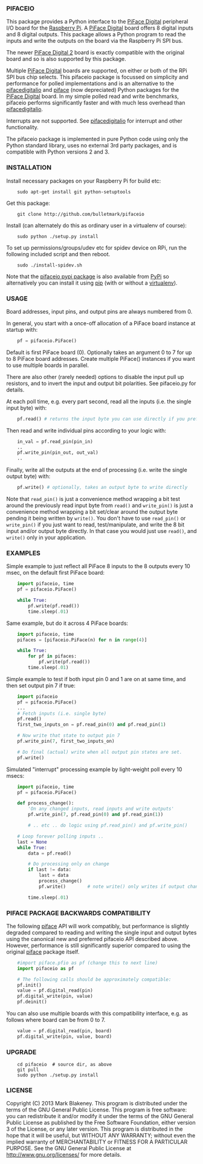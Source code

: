 ### PIFACEIO

This package provides a Python interface to the [PiFace Digital][pifaceboard]
peripheral I/O board for the [Raspberry Pi][rpi].
A [PiFace Digital][pifaceboard] board offers 8 digital inputs and 8
digital outputs. This package allows a Python program to read the inputs
and write the outputs on the board via the Raspberry Pi SPI bus.

The newer [PiFace Digital 2][pifaceboard2] board is exactly compatible
with the original board and so is also supported by this package.

Multiple [PiFace Digital][pifaceboard] boards are supported, on either
or both of the RPi SPI bus chip selects. This pifaceio package is
focussed on simplicity and performance for polled implementations and is
an alternative to the [pifacedigitalio][] and [piface][] (now
depreciated) Python packages for the [PiFace Digital][pifaceboard]
board. In my simple polled read and write benchmarks, pifaceio performs
significantly faster and with much less overhead than
[pifacedigitalio][].

Interrupts are not supported. See [pifacedigitalio][] for interrupt and
other functionality.

The pifaceio package is implemented in pure Python code using only the
Python standard library, uses no external 3rd party packages, and is
compatible with Python versions 2 and 3.

### INSTALLATION

Install necessary packages on your Raspberry Pi for build etc:

```shell
    sudo apt-get install git python-setuptools
```

Get this package:

```shell
    git clone http://github.com/bulletmark/pifaceio
```

Install (can alternately do this as ordinary user in a virtualenv
of course):

```shell
    sudo python ./setup.py install
```

To set up permissions/groups/udev etc for spidev device on RPi, run the
following included script and then reboot.

```shell
    sudo ./install-spidev.sh
```

Note that the [pifaceio pypi package][pifaceio] is also available from
[PyPi][pypi] so alternatively you can install it using [pip][] (with or
without a [virtualenv][]).

### USAGE

Board addresses, input pins, and output pins are always numbered from 0.

In general, you start with a once-off allocation of a PiFace board
instance at startup with:

```python
    pf = pifaceio.PiFace()
```

Default is first PiFace board (0). Optionally takes an argument 0 to 7
for up to 8 PiFace board addresses. Create multiple PiFace() instances
if you want to use multiple boards in parallel.

There are also other (rarely needed) options to disable the input pull
up resistors, and to invert the input and output bit polarities. See
pifaceio.py for details.

At each poll time, e.g. every part second, read all the inputs (i.e. the
single input byte) with:

```python
    pf.read() # returns the input byte you can use directly if you prefer
```

Then read and write individual pins according to your logic with:

```python
    in_val = pf.read_pin(pin_in)
    ..
    pf.write_pin(pin_out, out_val)
    ..
```

Finally, write all the outputs at the end of processing (i.e. write the
single output byte) with:

```python
    pf.write() # optionally, takes an output byte to write directly
```

Note that `read_pin()` is just a convenience method wrapping a bit
test around the previously read input byte from `read()` and
`write_pin()` is just a convenience method wrapping a bit set/clear
around the output byte pending it being written by `write()`. You don't
have to use `read_pin()` or `write_pin()` if you just want to read,
test/manipulate, and write the 8 bit input and/or output byte directly.
In that case you would just use `read()`, and `write()` only in your
application.

### EXAMPLES

Simple example to just reflect all PiFace 8 inputs to the 8 outputs
every 10 msec, on the default first PiFace board:

```python
    import pifaceio, time
    pf = pifaceio.PiFace()

    while True:
        pf.write(pf.read())
        time.sleep(.01)
```

Same example, but do it across 4 PiFace boards:

```python
    import pifaceio, time
    pifaces = [pifaceio.PiFace(n) for n in range(4)]

    while True:
        for pf in pifaces:
            pf.write(pf.read())
        time.sleep(.01)
```

Simple example to test if both input pin 0 and 1 are on at same time,
and then set output pin 7 if true:

```python
    import pifaceio
    pf = pifaceio.PiFace()
    ...
    # Fetch inputs (i.e. single byte)
    pf.read()
    first_two_inputs_on = pf.read_pin(0) and pf.read_pin(1)

    # Now write that state to output pin 7
    pf.write_pin(7, first_two_inputs_on)

    # Do final (actual) write when all output pin states are set.
    pf.write()
```

Simulated "interrupt" processing example by light-weight poll every 10 msecs:

```python
    import pifaceio, time
    pf = pifaceio.PiFace()

    def process_change():
        'On any changed inputs, read inputs and write outputs'
        pf.write_pin(7, pf.read_pin(0) and pf.read_pin(1))

        # .. etc .. do logic using pf.read_pin() and pf.write_pin()

    # Loop forever polling inputs ..
    last = None
    while True:
        data = pf.read()

        # Do processing only on change
        if last != data:
            last = data
            process_change()
            pf.write()        # note write() only writes if output changes

        time.sleep(.01)
```

### PIFACE PACKAGE BACKWARDS COMPATIBILITY

The following [piface][] API will work compatibly, but performance is
slightly degraded compared to reading and writing the single input and
output bytes using the canonical new and preferred pifaceio API
described above. However, performance is still significantly
superior compared to using the original [piface][] package itself.

```python
    #import piface.pfio as pf (change this to next line)
    import pifaceio as pf

    # The following calls should be approximately compatible:
    pf.init()
    value = pf.digital_read(pin)
    pf.digital_write(pin, value)
    pf.deinit()
```

You can also use multiple boards with this compatibility interface, e.g.
as follows where board can be from 0 to 7.

```python
    value = pf.digital_read(pin, board)
    pf.digital_write(pin, value, board)
```

### UPGRADE

```shell
    cd pifaceio  # source dir, as above
    git pull
    sudo python ./setup.py install
```

### LICENSE

Copyright (C) 2013 Mark Blakeney. This program is distributed under the
terms of the GNU General Public License.
This program is free software: you can redistribute it and/or modify it
under the terms of the GNU General Public License as published by the
Free Software Foundation, either version 3 of the License, or any later
version.
This program is distributed in the hope that it will be useful, but
WITHOUT ANY WARRANTY; without even the implied warranty of
MERCHANTABILITY or FITNESS FOR A PARTICULAR PURPOSE. See the GNU General
Public License at <http://www.gnu.org/licenses/> for more details.

[rpi]: http://www.raspberrypi.org
[pifaceboard]: http://www.piface.org.uk/products/piface_digital/
[pifaceboard2]: http://www.element14.com/community/docs/DOC-69001/l/piface-digital-2-for-raspberry-pi
[piface]: http://github.com/thomasmacpherson/piface
[pifacedigitalio]: http://github.com/piface/pifacedigitalio
[pypi]: https://pypi.python.org/pypi
[pip]: http://www.pip-installer.org/en/latest
[virtualenv]: https://virtualenv.pypa.io/en/latest
[pifaceio]: https://pypi.python.org/pypi/pifaceio

<!-- vim: se ai et syn=markdown: -->
